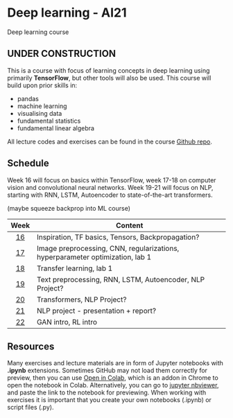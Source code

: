 # Deep learning - AI21

Deep learning course

## UNDER CONSTRUCTION

This is a course with focus of learning concepts in deep learning using primarily **TensorFlow**, but other tools will also be used. This course will build upon prior skills in:

- pandas
- machine learning
- visualising data
- fundamental statistics
- fundamental linear algebra

All lecture codes and exercises can be found in the course [Github repo][ghr].

[ghr]: https://github.com/kokchun/Deep-learning-AI21

## Schedule

Week 16 will focus on basics within TensorFlow, week 17-18 on computer vision and convolutional neural networks. Week 19-21 will focus on NLP, starting with RNN, LSTM, Autoencoder to state-of-the-art transformers.

(maybe squeeze backprop into ML course)

|   Week   | Content                                                                       |
| :------: | ----------------------------------------------------------------------------- |
| [16][w1] | Inspiration, TF basics, Tensors, Backpropagation?                             |
| [17][w2] | Image preprocessing, CNN, regularizations, hyperparameter optimization, lab 1 |
| [18][w3] | Transfer learning, lab 1                                                      |
| [19][w4] | Text preprocessing, RNN, LSTM, Autoencoder, NLP Project?                      |
| [20][w5] | Transformers, NLP Project?                                                    |
| [21][w6] | NLP project - presentation + report?                                          |
| [22][w7] | GAN intro, RL intro                                                           |

[w1]: https://github.com/kokchun/Deep-learning-AI21/blob/main/Resources/week1.md
[w2]: https://github.com/kokchun/Deep-learning-AI21/blob/main/Resources/week2.md
[w3]: https://github.com/kokchun/Deep-learning-AI21/blob/main/Resources/week3.md
[w4]: https://github.com/kokchun/Deep-learning-AI21/blob/main/Resources/week4.md
[w5]: https://github.com/kokchun/Deep-learning-AI21/blob/main/Resources/week5.md
[w6]: https://github.com/kokchun/Deep-learning-AI21/blob/main/Resources/week6.md
[w7]: https://github.com/kokchun/Deep-learning-AI21/blob/main/Resources/week7.md

## Resources

Many exercises and lecture materials are in form of Jupyter notebooks with **.ipynb** extensions. Sometimes GitHub may not load them correctly for preview, then you can use [Open in Colab][colab_addon], which is an addon in Chrome to open the notebook in Colab. Alternatively, you can go to [jupyter nbviewer][nbviewer], and paste the link to the notebook for previewing. When working with exercises it is important that you create your own notebooks (.ipynb) or script files (.py).

[nbviewer]: https://nbviewer.jupyter.org/
[colab_addon]: https://chrome.google.com/webstore/detail/open-in-colab/iogfkhleblhcpcekbiedikdehleodpjo?hl=sv
